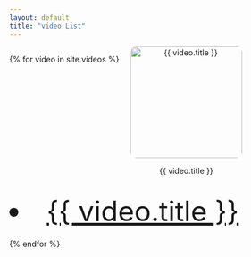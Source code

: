 ```yaml
---
layout: default
title: "video List"
---
```



<div style="display: flex; flex-wrap: wrap; gap: 20px;">

  {% for video in site.videos %}
  <div style="text-align: center;">
    <a href="{{ site.baseurl }}{{ video.url }}">
      <img src="{{ site.baseurl }}{{ video.thumbnail }}" alt="{{ video.title }}" 
           style="width: 200px; height: auto; border-radius: 10px;">
    </a>
    <p>{{ video.title }}</p>
  </div>
    <li style="font-size: 50px;">
    <a href="{{ site.baseurl }}{{ video.url }}">{{ video.title }}</a>
  </li>
  {% endfor %}

</div>

